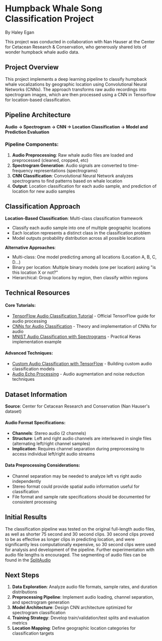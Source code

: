 # Humpback Whale Song Classification Project

By Haley Egan

This project was conducted in collaboration with Nan Hauser at the Center for Cetacean Research & Conservation, who generously shared lots of wonder humpback whale audio data.

## Project Overview

This project implements a deep learning pipeline to classify humpback whale vocalizations by geographic location using Convolutional Neural Networks (CNNs). The approach transforms raw audio recordings into spectrogram images, which are then processed using a CNN in Tensorflow for location-based classification.

## Pipeline Architecture

**Audio → Spectrogram → CNN → Location Classification -> Model and Prediction Evaluation**

### Pipeline Components:

1. **Audio Preprocessing**: Raw whale audio files are loaded and preprocessed (cleaned, cropped, etc)
2. **Spectrogram Generation**: Audio signals are converted to time-frequency representations (spectrograms)
3. **CNN Classification**: Convolutional Neural Network analyzes spectrograms to find patterns based on whale location
4. **Output**: Location classification for each audio sample, and prediction of location for new audio samples

## Classification Approach

**Location-Based Classification**: Multi-class classification framework

- Classify each audio sample into one of multiple geographic locations
- Each location represents a distinct class in the classification problem
- Model outputs probability distribution across all possible locations

**Alternative Approaches**:

- Multi-class: One model predicting among all locations (Location A, B, C, D...)
- Binary per location: Multiple binary models (one per location) asking "is this location X or not?"
- Hierarchical: Group locations by region, then classify within regions

## Technical Resources

#### Core Tutorials:

- [TensorFlow Audio Classification Tutorial](https://www.tensorflow.org/tutorials/audio/simple_audio) - Official TensorFlow guide for audio processing
- [CNNs for Audio Classification](https://towardsdatascience.com/cnns-for-audio-classification-6244954665ab/) - Theory and implementation of CNNs for audio
- [MNIST Audio Classification with Spectrograms](https://www.kaggle.com/code/christianlillelund/classify-mnist-audio-using-spectrograms-keras-cnn) - Practical Keras implementation example

#### Advanced Techniques:

- [Custom Audio Classification with TensorFlow](https://towardsdatascience.com/custom-audio-classification-with-tensorflow-af8c16c38689/) - Building custom audio classification models
- [Audio Echo Processing](https://www.kaggle.com/code/naveensgowda/adding-echo-in-audio-and-removing-echo-in-an-audio) - Audio augmentation and noise reduction techniques

## Dataset Information

**Source**: Center for Cetacean Research and Conservation (Nan Hauser's dataset)

#### Audio Format Specifications:

- **Channels**: Stereo audio (2 channels)
- **Structure**: Left and right audio channels are interleaved in single files (alternating left/right channel samples)
- **Implication**: Requires channel separation during preprocessing to access individual left/right audio streams

#### Data Preprocessing Considerations:

- Channel separation may be needed to analyze left vs right audio independently
- Stereo format could provide spatial audio information useful for classification
- File format and sample rate specifications should be documented for consistent processing

## Initial Results

The classification pipeline was tested on the original full-length audio files, as well as shorter 75 second and 30 second clips. 30 second clips proved to be as effective as longer clips in predicting location, and were significantly less computationally expensive, so 30 second clips were used for analysis and development of the pipeline. Further experimentation with audio file lengths is encouraged. The segmenting of audio files can be found in the [SplitAudio](https://github.com/HaleyEgan/Humpback-Whale-Song-Classification/blob/main/SplitAudio.ipynb)



## Next Steps

1. **Data Exploration**: Analyze audio file formats, sample rates, and duration distributions
2. **Preprocessing Pipeline**: Implement audio loading, channel separation, and spectrogram generation
3. **Model Architecture**: Design CNN architecture optimized for spectrogram classification
4. **Training Strategy**: Develop train/validation/test splits and evaluation metrics
5. **Location Mapping**: Define geographic location categories for classification targets

